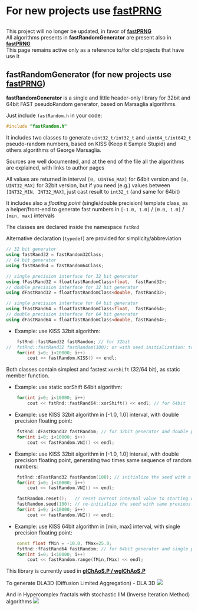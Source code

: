 # For new projects use [fastPRNG](https://github.com/BrutPitt/fastPRNG)

##
This project will no longer be updated, in favor of [**fastPRNG**](https://github.com/BrutPitt/fastPRNG)\
All algorithms presents in **fastRandomGenerator** are present also in [**fastPRNG**](https://github.com/BrutPitt/fastPRNG)\
This page remains active only as a reference to/for old projects that have use it
##

## fastRandomGenerator  (for new projects use [fastPRNG](https://github.com/BrutPitt/fastPRNG))

**fastRandomGenerator** is a  single and little header-only library for 32bit and 64bit FAST pseudoRandom generator, based on Marsaglia algorithms.

Just include `fastRandom.h` in your code:
```C++
#include "fastRandom.h"
```

It includes two classes to generate `uint32_t/int32_t` and `uint64_t/int642_t` pseudo-random numbers, based on KISS (Keep it Sample Stupid) and others algorithms of George Marsaglia.

Sources are well documented, and at the end of the file all the algorithms are explained, with links to author pages

All values are returned in interval `[0, UINT64_MAX]` for 64bit version and `[0, UINT32_MAX]` for 32bit version, but if you need (e.g.) values between `[INT32_MIN, INT32_MAX]`, just cast result to `int32_t` (and same for 64bit)

It includes also a *floating point* (single/double precision) template class, as a helper/front-end to generate fast numbers in `[-1.0, 1.0]` / `[0.0, 1.0]` / `[min, max]` intervals

The classes are declared inside the namespace `fstRnd`

Alternative declaration (`typedef`) are provided for simplicity/abbreviation
``` C++
// 32 bit generator
using fastRand32 = fastRandom32Class;
// 64 bit generator
using fastRand64 = fastRandom64Class;

// single precision interface for 32 bit generator
using fFastRand32 = floatfastRandomClass<float,  fastRand32>;
// double precision interface for 32 bit generator
using dFastRand32 = floatfastRandomClass<double, fastRand32>;

// single precision interface for 64 bit generator
using fFastRand64 = floatfastRandomClass<float,  fastRand64>;
// double precision interface for 64 bit generator
using dFastRand64 = floatfastRandomClass<double, fastRand64>;
```

- Example: use KISS 32bit algorithm:
``` C++
    fstRnd::fastRand32 fastRandom; // for 32bit
//  fstRnd::fastRand32 fastRandom(100); or with seed initialization: to (re)generate a specific ramdom numbers sequence 
    for(int i=0; i<10000; i++)
        cout << fastRandom.KISS() << endl;
```

Both classes contain simplest and fastest `xorShift` (32/64 bit), as static member function.

- Example: use static xorShift 64bit algorithm:
``` C++
    for(int i=0; i<10000; i++)
        cout << fstRnd::fastRand64::xorShift() << endl; // for 64bit
```

- Example: use KISS 32bit algorithm in [-1.0, 1.0] interval, with double precision floating point:
``` C++
    fstRnd::dFastRand32 fastRandom; // for 32bit generator and double precision results [-1.0, 1.0]
    for(int i=0; i<10000; i++)
        cout << fastRandom.VNI() << endl;
```
- Example: use KISS 32bit algorithm in [-1.0, 1.0] interval, with double precision floating point, generating two times same sequence of random numbers:
``` C++    
    fstRnd::dFastRand32 fastRandom(100); // initialize the seed with a specific value
    for(int i=0; i<10000; i++)
        cout << fastRandom.VNI() << endl;

    fastRandom.reset();   // reset current internal value to starting ones
    fastRandom.seed(100); // re-initialize the seed with same previous value
    for(int i=0; i<10000; i++)
        cout << fastRandom.VNI() << endl;
```

- Example: use KISS 64bit algorithm in [min, max] interval, with single precision floating point:
``` C++
    const float fMin = -10.0, fMax=25.0;
    fstRnd::fFastRand64 fastRandom; // for 64bit generator and single precision results [fMin, fMax]
    for(int i=0; i<10000; i++)
        cout << fastRandom.range(fMin,fMax) << endl;
```

This library is currently used in [**glChAoS.P / wglChAoS.P**](https://github.com/BrutPitt/glChAoS.P)

To generate DLA3D (Diffusion Limited Aggregation) - DLA 3D
[![](https://raw.githubusercontent.com/BrutPitt/myRepos/master/glChAoSP/screenShots/dla3D.jpg)](https://www.michelemorrone.eu/glchaosp/DLA3D.html)

And in Hypercomplex fractals with stochastic IIM (Inverse Iteration Method) algorithms 
[![](https://user-images.githubusercontent.com/16171743/50758310-1f231a80-1262-11e9-8065-3199292ff9f1.jpg)](https://www.michelemorrone.eu/glchaosp/Hypercomplex.html)